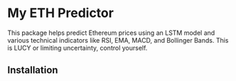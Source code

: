 # My ETH Predictor

This package helps predict Ethereum prices using an LSTM model and various technical indicators like RSI, EMA, MACD, and Bollinger Bands. This is LUCY or limiting uncertainty, control yourself.

## Installation

